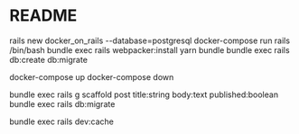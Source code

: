 # README

  rails new docker_on_rails --database=postgresql
  docker-compose run rails /bin/bash
  bundle exec rails webpacker:install
  yarn
  bundle
  bundle exec rails db:create db:migrate

  docker-compose up
  docker-compose down

  bundle exec rails g scaffold post title:string body:text published:boolean
  bundle exec rails db:migrate

  bundle exec rails dev:cache
